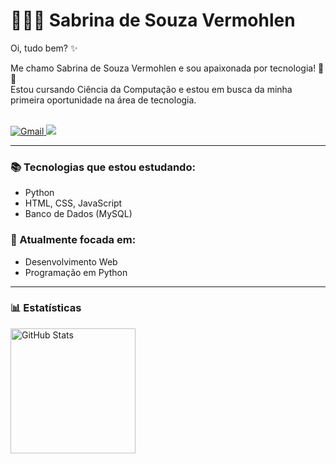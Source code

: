 # 👩🏻‍💻 Sabrina de Souza Vermohlen

Oi, tudo bem? ✨

Me chamo Sabrina de Souza Vermohlen e sou apaixonada por tecnologia! 🚀🎀  
Estou cursando Ciência da Computação e estou em busca da minha primeira oportunidade na área de tecnologia.

<br/>

<div> 
  <a href="mailto:sabrinadesouzavermohlen@gmail.com">
    <img src="https://img.shields.io/badge/-Gmail-%23333?style=for-the-badge&logo=gmail&logoColor=white" alt="Gmail" >
  </a>
  <a href="https://www.linkedin.com/in/sabrina-de-souza-vermohlen/" target="_blank">
    <img src="https://img.shields.io/badge/-LinkedIn-%230077B5?style=for-the-badge&logo=linkedin&logoColor=white" target="_blank">
  </a>
</div>

---

### 📚 Tecnologias que estou estudando:
- Python
- HTML, CSS, JavaScript
- Banco de Dados (MySQL)

### 🎯 Atualmente focada em:
- Desenvolvimento Web
- Programação em Python

---

### 📊 Estatísticas

<img align="left" alt="GitHub Stats" height="200" src="https://github-readme-stats.vercel.app/api/top-langs/?username=SabrinaVermohlen&theme=tokyonight&layout=compact&custom_title=Tecnologias&langs_count=9" />
